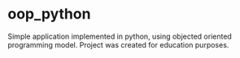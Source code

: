 # oop_python
Simple application implemented in python, using objected oriented programming model.
Project was created for education purposes.
